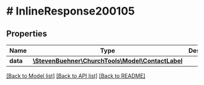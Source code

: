 # # InlineResponse200105

## Properties

Name | Type | Description | Notes
------------ | ------------- | ------------- | -------------
**data** | [**\StevenBuehner\ChurchTools\Model\ContactLabel**](ContactLabel.md) |  | [optional]

[[Back to Model list]](../../README.md#models) [[Back to API list]](../../README.md#endpoints) [[Back to README]](../../README.md)
